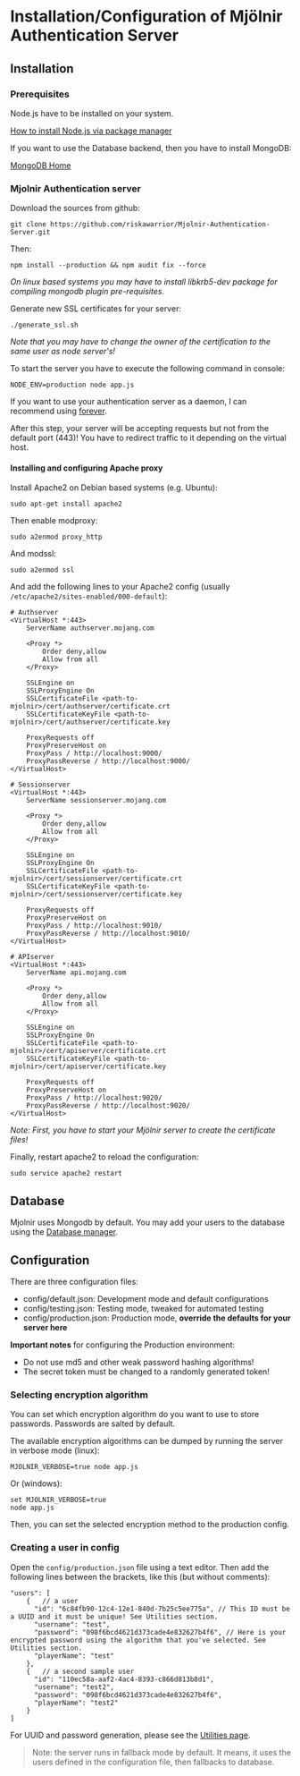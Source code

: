 # Installation/Configuration of Mjölnir Authentication Server

## Installation

### Prerequisites

Node.js have to be installed on your system.

[How to install Node.js via package manager](https://nodejs.org/en/download/package-manager/)

If you want to use the Database backend, then you have to install MongoDB:

[MongoDB Home](https://www.mongodb.com/)
    
### Mjolnir Authentication server

Download the sources from github:

    git clone https://github.com/riskawarrior/Mjolnir-Authentication-Server.git
 
Then:

    npm install --production && npm audit fix --force

*On linux based systems you may have to install libkrb5-dev package for compiling mongodb plugin pre-requisites.*

Generate new SSL certificates for your server:

    ./generate_ssl.sh
    
*Note that you may have to change the owner of the certification to the same user as node server's!*
    
To start the server you have to execute the following command in console:

    NODE_ENV=production node app.js

If you want to use your authentication server as a daemon, I can recommend using [forever](https://github.com/foreverjs/forever).

After this step, your server will be accepting requests but not from the default port (443)! You have to redirect traffic to it depending on the virtual host.

#### Installing and configuring Apache proxy

Install Apache2 on Debian based systems (e.g. Ubuntu):

    sudo apt-get install apache2
    
Then enable modproxy:

    sudo a2enmod proxy_http

And modssl:

    sudo a2enmod ssl

And add the following lines to your Apache2 config (usually `/etc/apache2/sites-enabled/000-default`):

    # Authserver
    <VirtualHost *:443>
        ServerName authserver.mojang.com
        
        <Proxy *>
            Order deny,allow
            Allow from all
        </Proxy>
        
        SSLEngine on
        SSLProxyEngine On
        SSLCertificateFile <path-to-mjolnir>/cert/authserver/certificate.crt
        SSLCertificateKeyFile <path-to-mjolnir>/cert/authserver/certificate.key
        
        ProxyRequests off
        ProxyPreserveHost on
        ProxyPass / http://localhost:9000/
        ProxyPassReverse / http://localhost:9000/
    </VirtualHost>
    
    # Sessionserver
    <VirtualHost *:443>
        ServerName sessionserver.mojang.com
        
        <Proxy *>
            Order deny,allow
            Allow from all
        </Proxy>
        
        SSLEngine on
        SSLProxyEngine On
        SSLCertificateFile <path-to-mjolnir>/cert/sessionserver/certificate.crt
        SSLCertificateKeyFile <path-to-mjolnir>/cert/sessionserver/certificate.key
        
        ProxyRequests off
        ProxyPreserveHost on
        ProxyPass / http://localhost:9010/
        ProxyPassReverse / http://localhost:9010/
    </VirtualHost>
    
    # APIserver
    <VirtualHost *:443>
        ServerName api.mojang.com
        
        <Proxy *>
            Order deny,allow
            Allow from all
        </Proxy>
        
        SSLEngine on
        SSLProxyEngine On
        SSLCertificateFile <path-to-mjolnir>/cert/apiserver/certificate.crt
        SSLCertificateKeyFile <path-to-mjolnir>/cert/apiserver/certificate.key
        
        ProxyRequests off
        ProxyPreserveHost on
        ProxyPass / http://localhost:9020/
        ProxyPassReverse / http://localhost:9020/
    </VirtualHost>

*Note: First, you have to start your Mjölnir server to create the certificate files!*

Finally, restart apache2 to reload the configuration:

    sudo service apache2 restart

## Database

Mjolnir uses Mongodb by default. You may add your users to the database using the [Database manager](Utilities.md).

## Configuration

There are three configuration files:

* config/default.json: Development mode and default configurations
* config/testing.json: Testing mode, tweaked for automated testing
* config/production.json: Production mode, **override the defaults for your server here**

**Important notes** for configuring the Production environment:

* Do not use md5 and other weak password hashing algorithms!
* The secret token must be changed to a randomly generated token!

### Selecting encryption algorithm

You can set which encryption algorithm do you want to use to store passwords. Passwords are salted by default.

The available encryption algorithms can be dumped by running the server in verbose mode (linux):

    MJOLNIR_VERBOSE=true node app.js
    
Or (windows):

    set MJOLNIR_VERBOSE=true
    node app.js

Then, you can set the selected encryption method to the production config.

### Creating a user in config

Open the `config/production.json` file using a text editor. Then add the following lines between the brackets, like this (but without comments):

    "users": [
        {   // a user
          "id": "6c84fb90-12c4-12e1-840d-7b25c5ee775a", // This ID must be a UUID and it must be unique! See Utilities section.
          "username": "test",
          "password": "098f6bcd4621d373cade4e832627b4f6", // Here is your encrypted password using the algorithm that you've selected. See Utilities section.
          "playerName": "test"
        },
        {   // a second sample user
          "id": "110ec58a-aaf2-4ac4-8393-c866d813b8d1",
          "username": "test2",
          "password": "098f6bcd4621d373cade4e832627b4f6",
          "playerName": "test2"
        }
    ]
    
For UUID and password generation, please see the [Utilities page](Utilities.md).

> Note: the server runs in fallback mode by default. It means, it uses the users defined in the configuration file, then fallbacks to database.